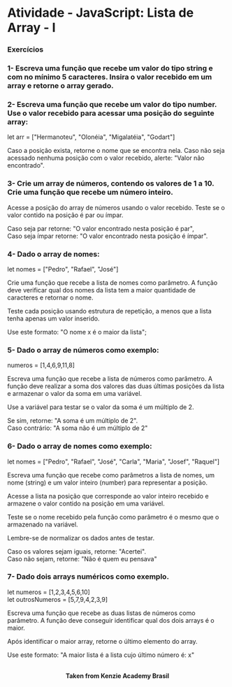 <h1>Atividade - JavaScript: Lista de Array - I</h1>

<h3>Exercícios</h3>

<h3>1- Escreva uma função que recebe um valor do tipo string e com no mínimo 5 caracteres. Insira o valor recebido em um array e retorne o array gerado.</h3>

<h3>2- Escreva uma função que recebe um valor do tipo number. Use o valor recebido para acessar uma posição do seguinte array:</h3>

let arr = ["Hermanoteu", "Olonéia", "Migalatéia", "Godart"]⁠

Caso a posição exista, retorne o nome que se encontra nela. ⁠Caso não seja acessado nenhuma posição com o valor recebido, ⁠alerte: "Valor não encontrado".

<h3>3- Crie um array de números, contendo os valores de 1 a 10. Crie uma função que recebe um número inteiro.</h3>

Acesse a posição do array de números usando o valor recebido. Teste se o valor contido na posição é par ou ímpar.

Caso seja par retorne: "O valor encontrado nesta posição é par",  
Caso seja ímpar retorne: "O valor encontrado nesta posição é ímpar".

<h3>4- Dado o array de nomes:</h3>
let nomes = ["Pedro", "Rafael", "José"]

Crie uma função que recebe a lista de nomes como parâmetro. A função deve verificar qual dos nomes da lista tem a maior quantidade de caracteres e retornar o nome.

Teste cada posição usando estrutura de repetição, a menos que a lista tenha apenas um valor inserido.

Use este formato: "O nome x é o maior da lista";

<h3>5- Dado o array de números como exemplo:</h3>
numeros = [1,4,6,9,11,8]

Escreva uma função que recebe a lista de números como parâmetro. A função deve realizar a soma dos valores das duas últimas posições da lista e armazenar o valor da soma em uma variável.

Use a variável para testar se o valor da soma é um múltiplo de 2.

Se sim, retorne: "A soma é um múltiplo de 2".  
Caso contrário: "A soma não é um múltiplo de 2"

<h3>6- Dado o array de nomes como exemplo:</h3>
let nomes = ["Pedro", "Rafael", "José", "Carla", "Maria", "Josef", "Raquel"]

Escreva uma função que recebe como parâmetros a lista de nomes, um nome (string) e um valor inteiro (number) para representar a posição.

Acesse a lista na posição que corresponde ao valor inteiro recebido e armazene o valor contido na posição em uma variável.

Teste se o nome recebido pela função como parâmetro é o mesmo que o armazenado na variável.

Lembre-se de normalizar os dados antes de testar.

Caso os valores sejam iguais, retorne: "Acertei".  
Caso não sejam, retorne: "Não é quem eu pensava"

<h3>7- Dado dois arrays numéricos como exemplo.</h3>
⁠let numeros = [1,2,3,4,5,6,10]<br>
⁠let outrosNumeros = [5,7,9,4,2,3,9]

Escreva uma função que recebe as duas listas de números como parâmetro. A função deve conseguir identificar qual dos dois arrays é o maior.

Após identificar o maior array, retorne o último elemento do array.

Use este formato: "A maior lista é a lista cujo último número é: x"
<br>
<br>

<p align="center"><b>Taken from Kenzie Academy Brasil</b></p>
